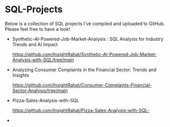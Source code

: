 # SQL-Projects
Below is a collection of SQL projects I've compiled and uploaded to GitHub. Please feel free to have a look!

- Synthetic-AI-Powered-Job-Market-Analysis : SQL Analysis for Industry Trends and AI Impact

  https://github.com/InsightRahat/Synthetic-AI-Powered-Job-Market-Analysis-with-SQL/tree/main


- Analyzing Consumer Complaints in the Financial Sector: Trends and Insights

  https://github.com/InsightRahat/Consumer-Complaints-Financial-Sector-Analysis/tree/main


- Pizza-Sales-Analysis-with-SQL

  https://github.com/InsightRahat/Pizza-Sales-Analysis-with-SQL-


- 
